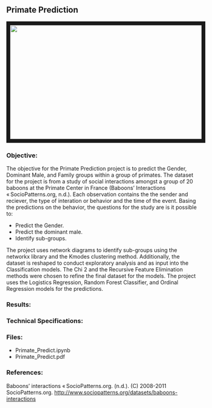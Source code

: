 ## Primate Prediction

<img src="./text_gen.png" 
 width="600" height="300" border="10" />

### Objective:

The objective for the Primate Prediction project is to predict the Gender, Dominant Male, and Family groups within a group of primates.  The dataset for the project is from a study of social interactions amongst a group of 20 baboons at the Primate Center in France (Baboons’ Interactions « SocioPatterns.org, n.d.).  Each observation contains the the sender and reciever, the type of interation or behavior and the time of the event.  Basing the predictions on the behavior, the questions for the study are is it possible to:

* Predict the Gender.
* Predict the dominant male.
* Identify sub-groups.

The project uses network diagrams to identify sub-groups using the networkx library and the Kmodes clustering method.  Additionally, the dataset is reshaped to conduct exploratory analysis and as input into the Classification models. The Chi 2 and the Recursive Feature Elimination methods were chosen to refine the final dataset for the models. The project uses the Logistics Regression, Random Forest Classifier, and Ordinal Regression models for the predictions.


### Results:




### Technical Specifications:


### Files:

* Primate_Predict.ipynb
* Primate_Predict.pdf


### References:

Baboons’ interactions « SocioPatterns.org. (n.d.). (C) 2008-2011 SocioPatterns.org. http://www.sociopatterns.org/datasets/baboons-interactions